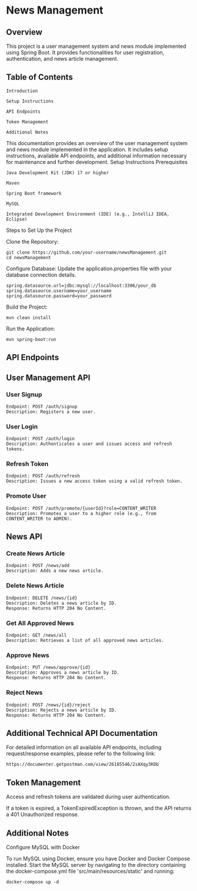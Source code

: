 # News Management
## Overview
This project is a user management system and news module implemented using Spring Boot. It provides functionalities for user registration, authentication, and news article management.

## Table of Contents
    Introduction
    
    Setup Instructions
    
    API Endpoints
    
    Token Management
    
    Additional Notes

This documentation provides an overview of the user management system and news module implemented in the application. It includes setup instructions, available API endpoints, and additional information necessary for maintenance and further development.
Setup Instructions
Prerequisites

    Java Development Kit (JDK) 17 or higher

    Maven

    Spring Boot framework

    MySQL

    Integrated Development Environment (IDE) (e.g., IntelliJ IDEA, Eclipse)

Steps to Set Up the Project

Clone the Repository:

    git clone https://github.com/your-username/newsManagement.git
    cd newsManagement

Configure Database:
    Update the application.properties file with your database connection details.

    spring.datasource.url=jdbc:mysql://localhost:3306/your_db
    spring.datasource.username=your_username
    spring.datasource.password=your_password

Build the Project:

    mvn clean install

Run the Application:

    mvn spring-boot:run
    
## API Endpoints
## User Management API

 ### User Signup
  
    Endpoint: POST /auth/signup
    Description: Registers a new user.

  ### User Login
  
    Endpoint: POST /auth/login
    Description: Authenticates a user and issues access and refresh tokens.

  ### Refresh Token
  
    Endpoint: POST /auth/refresh
    Description: Issues a new access token using a valid refresh token.

  ### Promote User
  
    Endpoint: POST /auth/promote/{userId}?role=CONTENT_WRITER
    Description: Promotes a user to a higher role (e.g., from CONTENT_WRITER to ADMIN).

## News API

  ### Create News Article
  
    Endpoint: POST /news/add
    Description: Adds a new news article.

  ### Delete News Article

    Endpoint: DELETE /news/{id}
    Description: Deletes a news article by ID.
    Response: Returns HTTP 204 No Content.

  ### Get All Approved News

    Endpoint: GET /news/all
    Description: Retrieves a list of all approved news articles.

  ### Approve News

    Endpoint: PUT /news/approve/{id}
    Description: Approves a news article by ID.
    Response: Returns HTTP 204 No Content.

  ### Reject News

    Endpoint: POST /news/{id}/reject
    Description: Rejects a news article by ID.
    Response: Returns HTTP 204 No Content.

## Additional Technical API Documentation
For detailed information on all available API endpoints, including request/response examples, please refer to the following link:
        
    https://documenter.getpostman.com/view/26185546/2sAXqy3KDb


## Token Management

  Access and refresh tokens are validated during user authentication.

  If a token is expired, a TokenExpiredException is thrown, and the API returns a 401 Unauthorized response.

## Additional Notes
  Configure MySQL with Docker

  To run MySQL using Docker, ensure you have Docker and Docker Compose installed. Start the MySQL server by navigating to the directory containing the docker-compose.yml file 'src/main/resources/static' and running:

    docker-compose up -d

